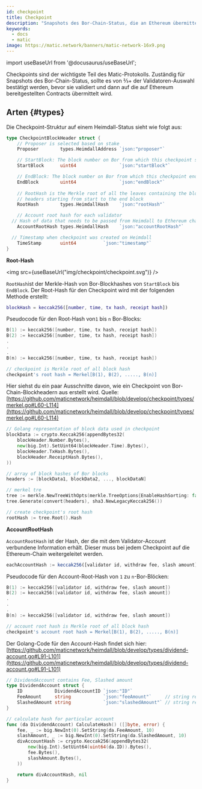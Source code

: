 ```yaml
---
id: checkpoint
title: Checkpoint
description: "Snapshots des Bor-Chain-Status, die an Ethereum übermittelt wurden."
keywords:
  - docs
  - matic
image: https://matic.network/banners/matic-network-16x9.png
---
```

import useBaseUrl from '@docusaurus/useBaseUrl';

Checkpoints sind der wichtigste Teil des Matic-Protokolls. Zuständig für Snapshots des Bor-Chain-Status, sollte es von ⅔+ der Validatoren-Auswahl bestätigt werden, bevor sie validiert und dann auf die auf Ethereum bereitgestellten Contracts übermittelt wird.

## Arten {#types}

Die Checkpoint-Struktur auf einem Heimdall-Status sieht wie folgt aus:

```go
type CheckpointBlockHeader struct {
	// Proposer is selected based on stake
	Proposer        types.HeimdallAddress `json:"proposer"`

	// StartBlock: The block number on Bor from which this checkpoint starts
	StartBlock      uint64                `json:"startBlock"`

	// EndBlock: The block number on Bor from which this checkpoint ends
	EndBlock        uint64                `json:"endBlock"`
	
	// RootHash is the Merkle root of all the leaves containing the block
	// headers starting from start to the end block
	RootHash        types.HeimdallHash    `json:"rootHash"`

	// Account root hash for each validator
  // Hash of data that needs to be passed from Heimdall to Ethereum chain like slashing, withdraw topup etc.
	AccountRootHash types.HeimdallHash    `json:"accountRootHash"`

  // Timestamp when checkpoint was created on Heimdall
	TimeStamp       uint64          `json:"timestamp"`
}
```

**Root-Hash**

<img src={useBaseUrl("img/checkpoint/checkpoint.svg")} />

`RootHash`ist der Merkle-Hash von Bor-Blockhashes von `StartBlock` bis `EndBlock`. Der Root-Hash für den Checkpoint wird mit der folgenden Methode erstellt:

```matlab
blockHash = keccak256([number, time, tx hash, receipt hash])
```

Pseudocode für den Root-Hash von`1` bis `n` Bor-Blocks:

```go
B(1) := keccak256([number, time, tx hash, receipt hash])
B(2) := keccak256([number, time, tx hash, receipt hash])
.
.
.
B(n) := keccak256([number, time, tx hash, receipt hash])

// checkpoint is Merkle root of all block hash
checkpoint's root hash = Merkel[B(1), B(2), ....., B(n)]
```

Hier siehst du ein paar Ausschnitte davon, wie ein Checkpoint von Bor-Chain-Blockheadern aus erstellt wird. Quelle: [https://github.com/maticnetwork/heimdall/blob/develop/checkpoint/types/merkel.go#L60-L114](https://github.com/maticnetwork/heimdall/blob/develop/checkpoint/types/merkel.go#L60-L114)

```go
// Golang representation of block data used in checkpoint
blockData := crypto.Keccak256(appendBytes32(
	blockHeader.Number.Bytes(),
	new(big.Int).SetUint64(blockHeader.Time).Bytes(),
	blockHeader.TxHash.Bytes(),
	blockHeader.ReceiptHash.Bytes(),
))

// array of block hashes of Bor blocks
headers := [blockData1, blockData2, ..., blockDataN]

// merkel tre
tree := merkle.NewTreeWithOpts(merkle.TreeOptions{EnableHashSorting: false, DisableHashLeaves: true})
tree.Generate(convert(headers), sha3.NewLegacyKeccak256())

// create checkpoint's root hash
rootHash := tree.Root().Hash
```

**AccountRootHash**

`AccountRootHash` ist der Hash, der die mit dem Validator-Account verbundene Information erhält. Dieser muss bei jedem Checkpoint auf die Ethereum-Chain weitergeleitet werden.

```jsx
eachAccountHash := keccak256([validator id, withdraw fee, slash amount])
```

Pseudocode für den Account-Root-Hash von `1` zu `n`-Bor-Blöcken:

```go
B(1) := keccak256([validator id, withdraw fee, slash amount])
B(2) := keccak256([validator id, withdraw fee, slash amount])
.
.
.
B(n) := keccak256([validator id, withdraw fee, slash amount])

// account root hash is Merkle root of all block hash
checkpoint's account root hash = Merkel[B(1), B(2), ....., B(n)]
```

Der Golang-Code für den Account-Hash findet sich hier: [https://github.com/maticnetwork/heimdall/blob/develop/types/dividend-account.go#L91-L101](https://github.com/maticnetwork/heimdall/blob/develop/types/dividend-account.go#L91-L101)

```go
// DividendAccount contains Fee, Slashed amount
type DividendAccount struct {
	ID            DividendAccountID `json:"ID"`
	FeeAmount     string            `json:"feeAmount"`     // string representation of big.Int
	SlashedAmount string            `json:"slashedAmount"` // string representation of big.Int
}

// calculate hash for particular account
func (da DividendAccount) CalculateHash() ([]byte, error) {
	fee, _ := big.NewInt(0).SetString(da.FeeAmount, 10)
	slashAmount, _ := big.NewInt(0).SetString(da.SlashedAmount, 10)
	divAccountHash := crypto.Keccak256(appendBytes32(
		new(big.Int).SetUint64(uint64(da.ID)).Bytes(),
		fee.Bytes(),
		slashAmount.Bytes(),
	))

	return divAccountHash, nil
}
```
